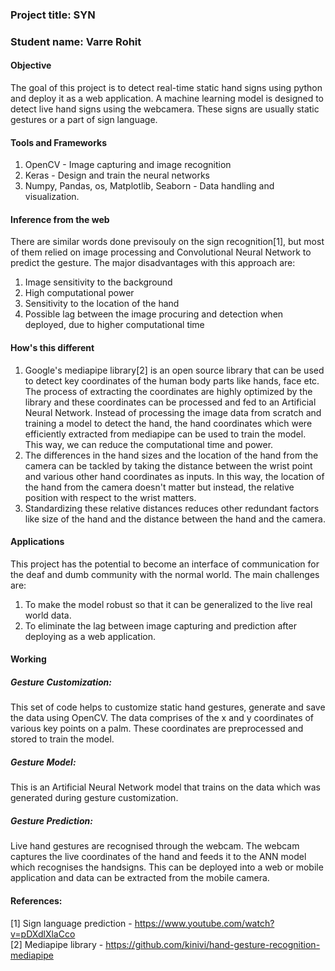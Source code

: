 ### Project title: SYN

### Student name: Varre Rohit
  
#### Objective
The goal of this project is to detect real-time static hand signs using python and deploy it as a web application. A machine learning model is designed to detect live hand signs using the webcamera. These signs are usually static gestures or a part of sign language.

#### Tools and Frameworks
1. OpenCV - Image capturing and image recognition
2. Keras - Design and train the neural networks
3. Numpy, Pandas, os, Matplotlib, Seaborn - Data handling and visualization.

#### Inference from the web
There are similar words done previsouly on the sign recognition[1], but most of them relied on image processing and Convolutional Neural Network to predict the gesture. The major disadvantages with this approach are:
1. Image sensitivity to the background
2. High computational power
3. Sensitivity to the location of the hand
4. Possible lag between the image procuring and detection when deployed, due to higher computational time

#### How's this different
1. Google's mediapipe library[2] is an open source library that can be used to detect key coordinates of the human body parts like hands, face etc. The process of extracting the coordinates are highly optimized by the library and these coordinates can be processed and fed to an Artificial Neural Network. Instead of processing the image data from scratch and training a model to detect the hand, the hand coordinates which were efficiently extracted from mediapipe can be used to train the model. This way, we can reduce the computational time and power.
2. The differences in the hand sizes and the location of the hand from the camera can be tackled by taking the distance between the wrist point and various other hand coordinates as inputs. In this way, the location of the hand from the camera doesn't matter but instead, the relative position with respect to the wrist matters.
3. Standardizing these relative distances reduces other redundant factors like size of the hand and the distance between the hand and the camera.

#### Applications
This project has the potential to become an interface of communication for the deaf and dumb community with the normal world. The main challenges are:
1. To make the model robust so that it can be generalized to the live real world data.
2. To eliminate the lag between image capturing and prediction after deploying as a web application.

#### Working
##### Gesture Customization:
This set of code helps to customize static hand gestures, generate and save the data using OpenCV. The data comprises of the x and y coordinates of various key points on a palm. These coordinates are preprocessed and stored to train the model.

##### Gesture Model:
This is an Artificial Neural Network model that trains on the data which was generated during gesture customization. 

##### Gesture Prediction:
Live hand gestures are recognised through the webcam. The webcam captures the live coordinates of the hand and feeds it to the ANN model which recognises the handsigns. This can be deployed into a web or mobile application and data can be extracted from the mobile camera.

#### References:
[1] Sign language prediction - https://www.youtube.com/watch?v=pDXdlXlaCco  
[2] Mediapipe library - https://github.com/kinivi/hand-gesture-recognition-mediapipe

